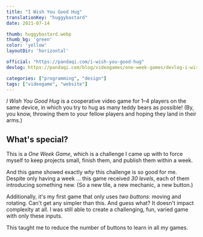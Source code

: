 ```yaml
---
title: "I Wish You Good Hug"
translationKey: "huggybastard"
date: 2021-07-14

thumb: huggybastard.webp
thumb_bg: 'green'
color: 'yellow'
layoutDir: 'horizontal'

official: "https://pandaqi.com/i-wish-you-good-hug"
devlog: https://pandaqi.com/blog/videogames/one-week-games/devlog-i-wish-you-good-hug

categories: ["programming", "design"]
tags: ["videogame", "website"]
---
```


_I Wish You Good Hug_ is a cooperative video game for 1&ndash;4 players on the same device, in which you try to hug as many teddy bears as possible! (By, you know, throwing them to your fellow players and hoping they land in their arms.)

## What's special?
This is a _One Week Game_, which is a challenge I came up with to force myself to keep projects small, finish them, and publish them within a week.

And this game showed exactly _why_ this challenge is so good for me. Despite only having a week ... this game received _30 levels_, each of them introducing something new. (So a new tile, a new mechanic, a new button.) 

Additionally, it's my first game that only uses _two buttons_: moving and rotating. Can't get any simpler than this. And guess what? It doesn't impact complexity at all. I was still able to create a challenging, fun, varied game with only these inputs.

This taught me to reduce the number of buttons to learn in all my games.